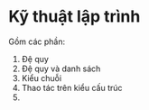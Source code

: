 # Kỹ thuật lập trình 

Gồm các phần: 
1. Đệ quy
2. Đệ quy và danh sách
3. Kiểu chuỗi 
4. Thao tác trên kiểu cấu trúc 
5. 
